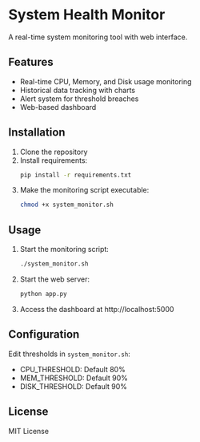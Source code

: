 # System Health Monitor

A real-time system monitoring tool with web interface.

## Features

- Real-time CPU, Memory, and Disk usage monitoring
- Historical data tracking with charts
- Alert system for threshold breaches
- Web-based dashboard

## Installation

1. Clone the repository
2. Install requirements:
   ```bash
   pip install -r requirements.txt
   ```
3. Make the monitoring script executable:
   ```bash
   chmod +x system_monitor.sh
   ```

## Usage

1. Start the monitoring script:
   ```bash
   ./system_monitor.sh
   ```

2. Start the web server:
   ```bash
   python app.py
   ```

3. Access the dashboard at http://localhost:5000

## Configuration

Edit thresholds in `system_monitor.sh`:
- CPU_THRESHOLD: Default 80%
- MEM_THRESHOLD: Default 90%
- DISK_THRESHOLD: Default 90%

## License

MIT License
